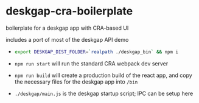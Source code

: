 # deskgap-cra-boilerplate

boilerplate for a deskgap app with CRA-based UI

includes a port of most of the deskgap API demo

- ```sh
  export DESKGAP_DIST_FOLDER=`realpath ./deskgap_bin` && npm i
  ```

- `npm run start` will run the standard CRA webpack dev server
- `npm run build` will create a production build of the react app, and copy the necessary files for the deskgap app into `/bin`
- `./deskgap/main.js` is the deskgap startup script; IPC can be setup here
